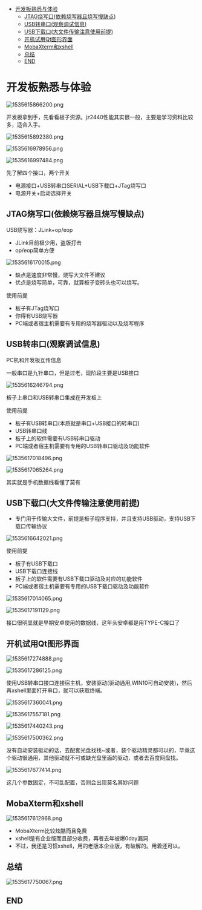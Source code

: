<!-- TOC depthFrom:1 depthTo:6 withLinks:1 updateOnSave:1 orderedList:0 -->

- [开发板熟悉与体验](#开发板熟悉与体验)
	- [JTAG烧写口(依赖烧写器且烧写慢缺点)](#jtag烧写口依赖烧写器且烧写慢缺点)
	- [USB转串口(观察调试信息)](#usb转串口观察调试信息)
	- [USB下载口(大文件传输注意使用前提)](#usb下载口大文件传输注意使用前提)
	- [开机试用Qt图形界面](#开机试用qt图形界面)
	- [MobaXterm和xshell](#mobaxterm和xshell)
	- [总结](#总结)
	- [END](#end)

<!-- /TOC -->
# 开发板熟悉与体验

![1535615866200.png](image/1535615866200.png)

开发板拿到手，先看看板子资源。jz2440性能其实很一般，主要是学习资料比较多，适合入手。

![1535615892380.png](image/1535615892380.png)

![1535616978956.png](image/1535616978956.png)

![1535616997484.png](image/1535616997484.png)


先了解四个接口，两个开关

* 电源接口+USB转串口SERIAL+USB下载口+JTag烧写口
* 电源开关+启动选择开关

## JTAG烧写口(依赖烧写器且烧写慢缺点)

USB烧写器：JLink+op/eop

* JLink目前极少用，盗版打击
* op/eop简单方便

![1535616170015.png](image/1535616170015.png)

* 缺点是速度非常慢，烧写大文件不建议
* 优点是烧写简单，可靠，就算板子变砖头也可以烧写。

使用前提
* 板子有JTag烧写口
* 你得有USB烧写器
* PC端或者宿主机需要有专用的烧写器驱动以及烧写程序

## USB转串口(观察调试信息)

PC机和开发板互传信息

一般串口是九针串口，但是过老，现阶段主要是USB接口

![1535616246794.png](image/1535616246794.png)

板子上串口和USB转串口集成在开发板上

使用前提
* 板子有USB转串口(本质就是串口+USB接口的转串口)
* USB转串口线
* 板子上的软件需要有USB转串口驱动
* PC端或者宿主机需要有专用的USB转串口驱动及功能软件

![1535617018496.png](image/1535617018496.png)

![1535617065264.png](image/1535617065264.png)

其实就是手机数据线看懂了莫有

## USB下载口(大文件传输注意使用前提)

* 专门用于传输大文件，前提是板子程序支持，并且支持USB驱动，支持USB下载口传输协议

![1535616642021.png](image/1535616642021.png)

使用前提
* 板子有USB下载口
* USB下载口连接线
* 板子上的软件需要有USB下载口驱动及对应的功能软件
* PC端或者宿主机需要有专用的USB下载口驱动及功能软件

![1535617014065.png](image/1535617014065.png)

![1535617191129.png](image/1535617191129.png)

接口很明显就是早期安卓使用的数据线，这年头安卓都是用TYPE-C接口了

## 开机试用Qt图形界面

![1535617274888.png](image/1535617274888.png)

![1535617286125.png](image/1535617286125.png)

使用USB转串口接口连接宿主机，安装驱动(驱动通用,WIN10可自动安装)，然后再xshell里面打开串口，就可以获取终端。

![1535617360041.png](image/1535617360041.png)

![1535617557181.png](image/1535617557181.png)

![1535617440243.png](image/1535617440243.png)

![1535617500362.png](image/1535617500362.png)

没有自动安装驱动的话，去配套光盘找找~或者，装个驱动精灵都可以的，毕竟这个驱动很通用，其他驱动就不可或缺光盘里面的驱动，或者去百度网盘找。

![1535617677414.png](image/1535617677414.png)

这几个参数固定，不可乱配置，否则会出现莫名其妙问题

## MobaXterm和xshell

![1535617612968.png](image/1535617612968.png)

* MobaXterm比较炫酷而且免费
* xshell是有企业版而且部分收费，再者去年被爆0day漏洞
* 不过，我还是习惯xshell，用的老版本企业版，有破解的。用着还可以。

## 总结

![1535617750067.png](image/1535617750067.png)


## END
